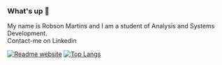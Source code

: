 ### What's up 👋

 My name is Robson Martins and I am a student of Analysis and Systems Development.<br/>
 Contact-me on Linkedin
 
 [![Readme website](https://dyn-qrcode-eta.vercel.app/api?url=https%3A%2F%2Fwww.linkedin.com%2Fin%2Frbsndev3%2F)](https://www.linkedin.com/in/rbsndev3/) [![Top Langs](https://github-readme-stats.vercel.app/api/top-langs/?username=anuraghazra&layout=compact)](https://github.com/anuraghazra/github-readme-stats)



 









